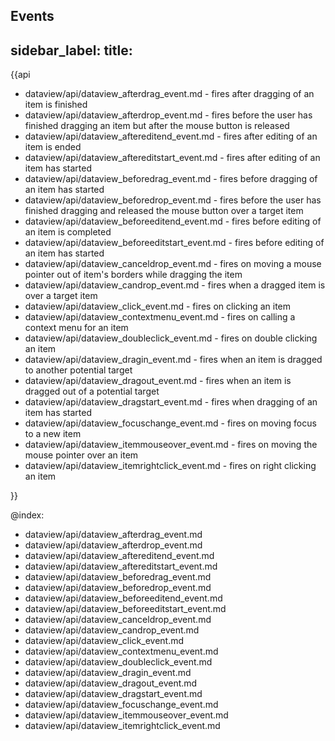 Events
---
sidebar_label: 
title: 
---          

{{api

- dataview/api/dataview_afterdrag_event.md - fires after dragging of an item is finished
- dataview/api/dataview_afterdrop_event.md - fires before the user has finished dragging an item but after the mouse button is released 
- dataview/api/dataview_aftereditend_event.md - fires after editing of an item is ended
- dataview/api/dataview_aftereditstart_event.md - fires after editing of an item has started
- dataview/api/dataview_beforedrag_event.md - fires before dragging of an item has started
- dataview/api/dataview_beforedrop_event.md - fires before the user has finished dragging and released the mouse button over a target item
- dataview/api/dataview_beforeeditend_event.md - fires before editing of an item is completed
- dataview/api/dataview_beforeeditstart_event.md - fires before editing of an item has started
- dataview/api/dataview_canceldrop_event.md - fires on moving a mouse pointer out of item's borders while dragging the item
- dataview/api/dataview_candrop_event.md - fires when a dragged item is over a target item
- dataview/api/dataview_click_event.md - fires on clicking an item
- dataview/api/dataview_contextmenu_event.md - fires on calling a context menu for an item
- dataview/api/dataview_doubleclick_event.md - fires on double clicking an item
- dataview/api/dataview_dragin_event.md - fires when an item is dragged to another potential target
- dataview/api/dataview_dragout_event.md - fires when an item is dragged out of a potential target
- dataview/api/dataview_dragstart_event.md - fires when dragging of an item has started
- dataview/api/dataview_focuschange_event.md - fires on moving focus to a new item
- dataview/api/dataview_itemmouseover_event.md - fires on moving the mouse pointer over an item
- dataview/api/dataview_itemrightclick_event.md - fires on right clicking an item

}}

@index:
- dataview/api/dataview_afterdrag_event.md
- dataview/api/dataview_afterdrop_event.md
- dataview/api/dataview_aftereditend_event.md
- dataview/api/dataview_aftereditstart_event.md
- dataview/api/dataview_beforedrag_event.md
- dataview/api/dataview_beforedrop_event.md
- dataview/api/dataview_beforeeditend_event.md
- dataview/api/dataview_beforeeditstart_event.md
- dataview/api/dataview_canceldrop_event.md
- dataview/api/dataview_candrop_event.md
- dataview/api/dataview_click_event.md
- dataview/api/dataview_contextmenu_event.md
- dataview/api/dataview_doubleclick_event.md
- dataview/api/dataview_dragin_event.md
- dataview/api/dataview_dragout_event.md
- dataview/api/dataview_dragstart_event.md
- dataview/api/dataview_focuschange_event.md
- dataview/api/dataview_itemmouseover_event.md
- dataview/api/dataview_itemrightclick_event.md
